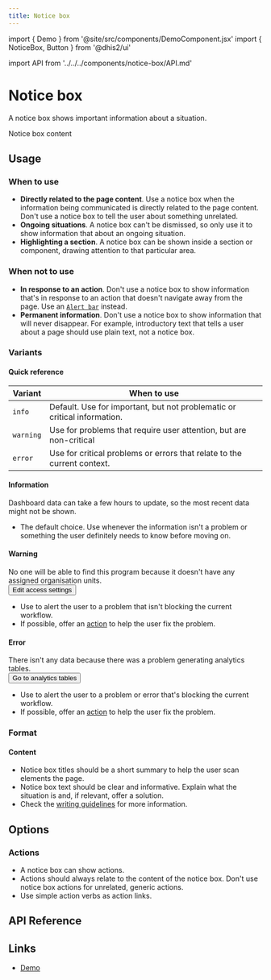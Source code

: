 ```yaml
---
title: Notice box
---
```


import { Demo } from '@site/src/components/DemoComponent.jsx'
import { NoticeBox, Button } from '@dhis2/ui'

import API from '../../../components/notice-box/API.md'

# Notice box

A notice box shows important information about a situation.

<Demo>
    <NoticeBox title="Notice box title">
        Notice box content
    </NoticeBox>
</Demo>

## Usage

### When to use

-   **Directly related to the page content**. Use a notice box when the information being communicated is directly related to the page content. Don't use a notice box to tell the user about something unrelated.
-   **Ongoing situations**. A notice box can't be dismissed, so only use it to show information that about an ongoing situation.
-   **Highlighting a section**. A notice box can be shown inside a section or component, drawing attention to that particular area.

### When not to use

-   **In response to an action**. Don't use a notice box to show information that's in response to an action that doesn't navigate away from the page. Use an [`Alert bar`](alertbar.md) instead.
-   **Permanent information**. Don't use a notice box to show information that will never disappear. For example, introductory text that tells a user about a page should use plain text, not a notice box.

### Variants

#### Quick reference

| Variant   | When to use                                                              |
| --------- | ------------------------------------------------------------------------ |
| `info`    | Default. Use for important, but not problematic or critical information. |
| `warning` | Use for problems that require user attention, but are non-critical       |
| `error`   | Use for critical problems or errors that relate to the current context.  |

#### Information

<Demo>
    <NoticeBox title="Database recently updated">
        Dashboard data can take a few hours to update, so the most recent data might not be shown.
    </NoticeBox>
</Demo>

-   The default choice. Use whenever the information isn't a problem or something the user definitely needs to know before moving on.

#### Warning

<Demo>
    <NoticeBox warning title="No assigned organisation units">
        No one will be able to find this program because it doesn't have any assigned organisation units.
        <br/><Button small secondary>Edit access settings</Button>
    </NoticeBox>
</Demo>

-   Use to alert the user to a problem that isn't blocking the current workflow.
-   If possible, offer an [action](#actions) to help the user fix the problem.

#### Error

<Demo>
    <NoticeBox error title="Analytics tables failed">
        There isn't any data because there was a problem generating analytics tables.
        <br/><Button small secondary>Go to analytics tables</Button>
    </NoticeBox>
</Demo>

-   Use to alert the user to a problem or error that's blocking the current workflow.
-   If possible, offer an [action](#actions) to help the user fix the problem.

### Format

#### Content

-   Notice box titles should be a short summary to help the user scan elements the page.
-   Notice box text should be clear and informative. Explain what the situation is and, if relevant, offer a solution.
-   Check the [writing guidelines](../patterns/writing.md) for more information.

## Options

### Actions

-   A notice box can show actions.
-   Actions should always relate to the content of the notice box. Don't use notice box actions for unrelated, generic actions.
-   Use simple action verbs as action links.

## API Reference

<API />

## Links

-   [Demo](https://ui.dhis2.nu/demo/?path=/story/data-display-notice-box--default)
